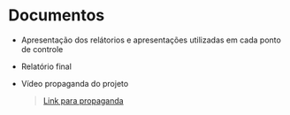 # Documentos
+ Apresentação dos relátorios e apresentações utilizadas em cada ponto de controle
+ Relatório final
+ Vídeo propaganda do projeto

  > [Link para propaganda](https://youtu.be/sOxej4SJqbA)
